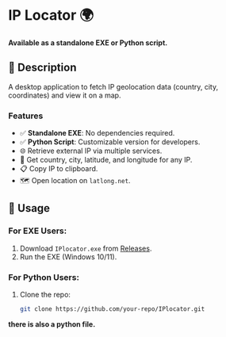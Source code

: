 # IP Locator 🌍  
**Available as a standalone EXE or Python script.**  

## 📝 Description  
A desktop application to fetch IP geolocation data (country, city, coordinates) and view it on a map.  

### Features  
- ✅ **Standalone EXE**: No dependencies required.  
- ✅ **Python Script**: Customizable version for developers.  
- 🌐 Retrieve external IP via multiple services.  
- 📍 Get country, city, latitude, and longitude for any IP.  
- 📋 Copy IP to clipboard.  
- 🗺️ Open location on `latlong.net`.  

## 🚀 Usage  
### For EXE Users:  
1. Download `IPlocator.exe` from [Releases](https://github.com/your-repo/releases).  
2. Run the EXE (Windows 10/11).  

### For Python Users:  
1. Clone the repo:  
   ```bash  
   git clone https://github.com/your-repo/IPlocator.git
**there is also a python file.**
